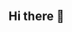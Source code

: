 ## Hi there 👋

<!--
**smmzg/smmzg** is a ✨ _special_ ✨ repository because its `README.md` (this file) appears on your GitHub profile.

Here are some ideas to get you started:

电报和推特作为当下最火爆的社交平台之一，拥有数亿用户，吸引了大量的粉丝关注。，粉丝数量的增长是非常重要的，因为这直接关系到他们的影响力和收益。因此，很多人都希望能够通过一些方式来获取更多的粉丝，而 smmzg.com 刷粉自助下单就成为了一种常见的方式。

电报刷粉自助下单是指通过一些自助平台或者工具，用户可以自主选择购买一定数量的粉丝，从而快速增加自己的粉丝数量。这种方式相对于自然增长来说，速度更快，效果更明显。

对于电报刷粉自助下单，用户需要选择一个可靠的平台或者服务商进行合作，确保所购买的粉丝质量可靠，避免出现一些不必要的问题。同时，也需要根据自己的实际需求和预算，选择合适的套餐和数量进行购买，避免浪费资源。

总的来说，刷粉自助下单是一种快速增加粉丝数量的方式，但需要谨慎选择平台和数量，避免出现不必要的问题。

更多 关于电报，推特刷粉自助下单 请通过✈与我们联系，感谢阅读，谢谢！点这里联系✈

电报僵尸粉，推特粉丝，ig粉丝，telegram僵尸粉
-->
